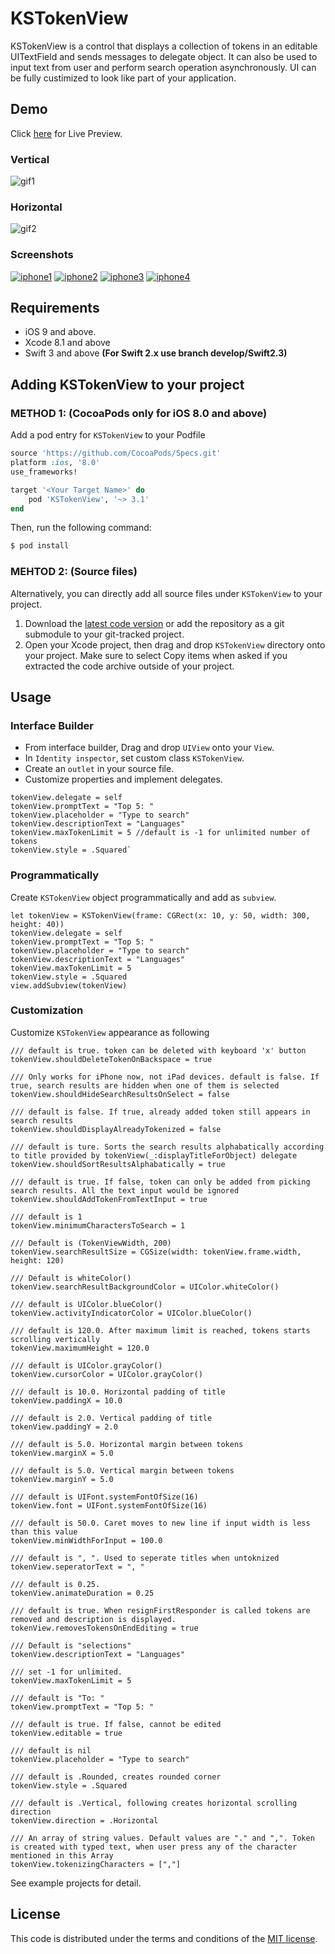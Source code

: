 KSTokenView
===========
KSTokenView is a control that displays a collection of tokens in an editable UITextField and sends messages to delegate object. It can also be used to input text from user and perform search operation asynchronously. UI can be fully custimized to look like part of your application.

## Demo
Click [here](https://appetize.io/app/0kzy34tyg761punebrcc1x556w) for Live Preview.
### Vertical
![gif1](https://raw.githubusercontent.com/khawars/KSTokenView/screenshots/screenshots/gif1.gif)

### Horizontal
![gif2](https://raw.githubusercontent.com/khawars/KSTokenView/screenshots/screenshots/gif2.gif)

### Screenshots
[![iphone1](https://raw.githubusercontent.com/khawars/KSTokenView/screenshots/screenshots/iphone1-thumb.png)](https://raw.githubusercontent.com/khawars/KSTokenView/screenshots/screenshots/iphone1.png)
[![iphone2](https://raw.githubusercontent.com/khawars/KSTokenView/screenshots/screenshots/iphone2-thumb.png)](https://raw.githubusercontent.com/khawars/KSTokenView/screenshots/screenshots/iphone2.png)
[![iphone3](https://raw.githubusercontent.com/khawars/KSTokenView/screenshots/screenshots/iphone3-thumb.png)](https://raw.githubusercontent.com/khawars/KSTokenView/screenshots/screenshots/iphone3.png)
[![iphone4](https://raw.githubusercontent.com/khawars/KSTokenView/screenshots/screenshots/iphone4-thumb.png)](https://raw.githubusercontent.com/khawars/KSTokenView/screenshots/screenshots/iphone4.png)

## Requirements

- iOS 9 and above.
- Xcode 8.1 and above
- Swift 3 and above **(For Swift 2.x use branch develop/Swift2.3)**


## Adding KSTokenView to your project

### METHOD 1: (CocoaPods only for iOS 8.0 and above)
Add a pod entry for `KSTokenView` to your Podfile

```ruby
source 'https://github.com/CocoaPods/Specs.git'
platform :ios, '8.0'
use_frameworks!

target '<Your Target Name>' do
    pod 'KSTokenView', '~> 3.1'
end
``` 

Then, run the following command:

```bash
$ pod install
```

### MEHTOD 2: (Source files)
Alternatively, you can directly add all source files under `KSTokenView` to your project.

1. Download the [latest code version](https://github.com/khawars/KSTokenView/archive/master.zip) or add the repository as a git submodule to your git-tracked project.
2. Open your Xcode project, then drag and drop `KSTokenView` directory onto your project. Make sure to select Copy items when asked if you extracted the code archive outside of your project.


## Usage

### Interface Builder
- From interface builder, Drag and drop `UIView` onto your `View`.
- In `Identity inspector`, set custom class `KSTokenView`.
- Create an `outlet` in your source file.
- Customize properties and implement delegates.
```
tokenView.delegate = self
tokenView.promptText = "Top 5: "
tokenView.placeholder = "Type to search"
tokenView.descriptionText = "Languages"
tokenView.maxTokenLimit = 5 //default is -1 for unlimited number of tokens
tokenView.style = .Squared`
```


### Programmatically
Create `KSTokenView` object programmatically and add as `subview`.

```
let tokenView = KSTokenView(frame: CGRect(x: 10, y: 50, width: 300, height: 40))
tokenView.delegate = self
tokenView.promptText = "Top 5: "
tokenView.placeholder = "Type to search"
tokenView.descriptionText = "Languages"
tokenView.maxTokenLimit = 5
tokenView.style = .Squared
view.addSubview(tokenView)
```
### Customization
Customize `KSTokenView` appearance as following

```
/// default is true. token can be deleted with keyboard 'x' button
tokenView.shouldDeleteTokenOnBackspace = true

/// Only works for iPhone now, not iPad devices. default is false. If true, search results are hidden when one of them is selected
tokenView.shouldHideSearchResultsOnSelect = false

/// default is false. If true, already added token still appears in search results
tokenView.shouldDisplayAlreadyTokenized = false

/// default is ture. Sorts the search results alphabatically according to title provided by tokenView(_:displayTitleForObject) delegate
tokenView.shouldSortResultsAlphabatically = true

/// default is true. If false, token can only be added from picking search results. All the text input would be ignored
tokenView.shouldAddTokenFromTextInput = true

/// default is 1
tokenView.minimumCharactersToSearch = 1

/// Default is (TokenViewWidth, 200)
tokenView.searchResultSize = CGSize(width: tokenView.frame.width, height: 120)

/// Default is whiteColor()
tokenView.searchResultBackgroundColor = UIColor.whiteColor()

/// default is UIColor.blueColor()
tokenView.activityIndicatorColor = UIColor.blueColor()

/// default is 120.0. After maximum limit is reached, tokens starts scrolling vertically
tokenView.maximumHeight = 120.0

/// default is UIColor.grayColor()
tokenView.cursorColor = UIColor.grayColor()

/// default is 10.0. Horizontal padding of title
tokenView.paddingX = 10.0

/// default is 2.0. Vertical padding of title
tokenView.paddingY = 2.0

/// default is 5.0. Horizontal margin between tokens
tokenView.marginX = 5.0

/// default is 5.0. Vertical margin between tokens
tokenView.marginY = 5.0

/// default is UIFont.systemFontOfSize(16)
tokenView.font = UIFont.systemFontOfSize(16)

/// default is 50.0. Caret moves to new line if input width is less than this value
tokenView.minWidthForInput = 100.0

/// default is ", ". Used to seperate titles when untoknized
tokenView.seperatorText = ", "

/// default is 0.25.
tokenView.animateDuration = 0.25

/// default is true. When resignFirstResponder is called tokens are removed and description is displayed.
tokenView.removesTokensOnEndEditing = true

/// Default is "selections"
tokenView.descriptionText = "Languages"

/// set -1 for unlimited.
tokenView.maxTokenLimit = 5

/// default is "To: "
tokenView.promptText = "Top 5: "

/// default is true. If false, cannot be edited
tokenView.editable = true

/// default is nil
tokenView.placeholder = "Type to search"

/// default is .Rounded, creates rounded corner
tokenView.style = .Squared

/// default is .Vertical, following creates horizontal scrolling direction
tokenView.direction = .Horizontal

/// An array of string values. Default values are "." and ",". Token is created with typed text, when user press any of the character mentioned in this Array
tokenView.tokenizingCharacters = [","]
```
See example projects for detail.

## License
This code is distributed under the terms and conditions of the [MIT license](LICENSE). 
